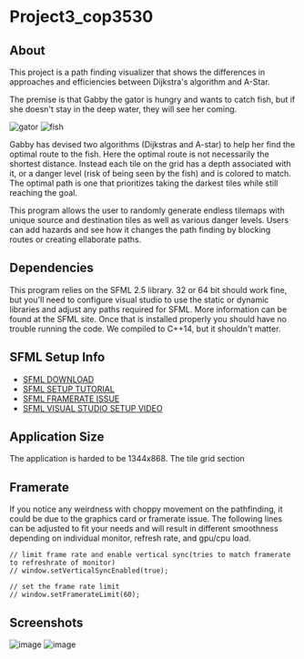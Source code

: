 # Project3_cop3530

## About
This project is a path finding visualizer that shows the differences in approaches and efficiencies between Dijkstra's algorithm and A-Star. 

The premise is that Gabby the gator is hungry and wants to catch fish, but if she doesn't stay in the deep water, they will see her coming.

![gator](https://user-images.githubusercontent.com/109101463/235012862-6f90875f-9c09-4ea4-a07f-48394df213c0.png)	![fish](https://user-images.githubusercontent.com/109101463/235012881-75af20df-a5a7-442c-bca9-a41b3bd35714.png)


Gabby has devised two algorithms (Dijkstras and A-star) to help her find the optimal route to the fish. 
Here the optimal route is not necessarily the shortest distance.
Instead each tile on the grid has a depth associated with it, or a danger level (risk of being seen by the fish) and is colored to match. The optimal path is one that 
prioritizes taking the darkest tiles while still reaching the goal.

This program allows the user to randomly generate endless tilemaps with unique source and destination tiles as well as various danger levels. 
Users can add hazards and see how it changes the path finding by blocking routes or creating ellaborate paths.


## Dependencies
This program relies on the SFML 2.5 library. 32 or 64 bit should work fine, but you'll need to configure visual studio to use the static or dynamic libraries
and adjust any paths required for SFML. More information can be found at the SFML site. Once that is installed properly you should have no trouble running the code.
We compiled to C++14, but it shouldn't matter.

## SFML Setup Info
- [SFML DOWNLOAD](https://www.sfml-dev.org/download.php)
- [SFML SETUP TUTORIAL](https://www.sfml-dev.org/tutorials/2.5/start-vc.php)
- [SFML FRAMERATE ISSUE](https://www.sfml-dev.org/tutorials/2.5/window-window.php)
- [SFML VISUAL STUDIO SETUP VIDEO](https://www.youtube.com/watch?v=_VgRjlvGpPk)

## Application Size
The application is harded to be 1344x868. The tile grid section

## Framerate
If you notice any weirdness with choppy movement on the pathfinding, it could be due to the graphics card or framerate issue. The following lines can be adjusted to fit your needs and will result in different smoothness depending on individual monitor, refresh rate, and gpu/cpu load.
	
```
// limit frame rate and enable vertical sync(tries to match framerate to refreshrate of monitor)
// window.setVerticalSyncEnabled(true);

// set the frame rate limit
// window.setFramerateLimit(60);
 ```

## Screenshots
![image](https://user-images.githubusercontent.com/109101463/234973252-1c28ae3f-53dc-4e8d-99b3-d94d97f16c2f.png)
![image](https://user-images.githubusercontent.com/109101463/234973742-5532f3c7-eb3d-41ad-a69e-1098b9de7641.png)



